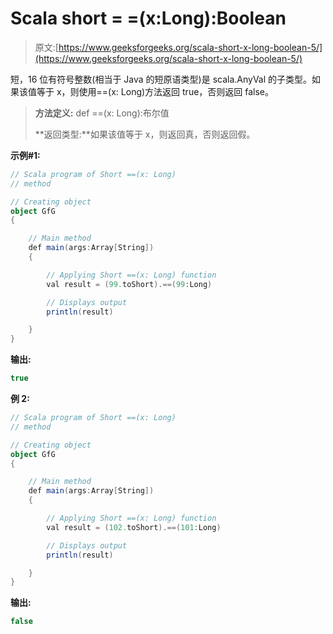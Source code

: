# Scala short = =(x:Long):Boolean

> 原文:[https://www.geeksforgeeks.org/scala-short-x-long-boolean-5/](https://www.geeksforgeeks.org/scala-short-x-long-boolean-5/)

短，16 位有符号整数(相当于 Java 的短原语类型)是 scala.AnyVal 的子类型。如果该值等于 x，则使用==(x: Long)方法返回 true，否则返回 false。

> **方法定义:** def ==(x: Long):布尔值
> 
> **返回类型:**如果该值等于 x，则返回真，否则返回假。

**示例#1:**

```scala
// Scala program of Short ==(x: Long) 
// method 

// Creating object 
object GfG 
{ 

    // Main method 
    def main(args:Array[String]) 
    { 

        // Applying Short ==(x: Long) function 
        val result = (99.toShort).==(99:Long)

        // Displays output 
        println(result) 

    } 
} 
```

**输出:**

```scala
true
```

**例 2:**

```scala
// Scala program of Short ==(x: Long) 
// method 

// Creating object 
object GfG 
{ 

    // Main method 
    def main(args:Array[String]) 
    { 

        // Applying Short ==(x: Long) function 
        val result = (102.toShort).==(101:Long)

        // Displays output 
        println(result) 

    } 
} 
```

**输出:**

```scala
false
```